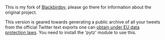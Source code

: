 This is my fork of [Blackbirdpy][1], please go there for information
about the original project.

This version is geared towards generating a public archive of all your
tweets from the official Twitter text exports one can [obtain under EU
data protection laws][2]. You need to install the 'pytz' module to use
this.

[1]: http://twitter.com/drdrang/blackbirdpy
[2]: http://www.annehelmond.nl/2012/04/17/what-does-twitter-know-about-me-my-zip-file-with-50mb-of-data/
